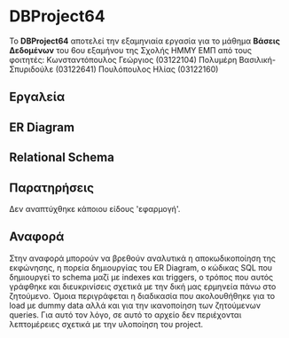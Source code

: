 # DBProject64
Το **DBProject64** αποτελεί την εξαμηνιαία εργασία για το μάθημα **Βάσεις Δεδομένων** του 6ου εξαμήνου της Σχολής ΗΜΜΥ ΕΜΠ από τους φοιτητές:
Κωνσταντόπουλος Γεώργιος (03122104)
Πολυμέρη Βασιλική-Σπυριδούλε (03122641)
Πουλόπουλος Ηλίας (03122160)

## Εργαλεία


## ER Diagram


## Relational Schema


## Παρατηρήσεις
Δεν αναπτύχθηκε κάποιου είδους 'εφαρμογή'.

## Αναφορά
Στην αναφορά μπορούν να βρεθούν αναλυτικά η αποκωδικοποίηση της εκφώνησης, η πορεία δημιουργίας του ER Diagram, ο κώδικας SQL που δημιουργεί το schema μαζί με indexes και triggers, ο τρόπος που αυτός γράφθηκε και διευκρινίσεις σχετικά με την δική μας ερμηνεία πάνω στο ζητούμενο. Όμοια περιγράφεται η διαδικασία που ακολουθήθηκε για το load με dummy data αλλά και για την ικανοποίηση των ζητούμενων queries. Για αυτό τον λόγο, σε αυτό το αρχείο δεν περιέχονται λεπτομέρειες σχετικά με την υλοποίηση του project.

